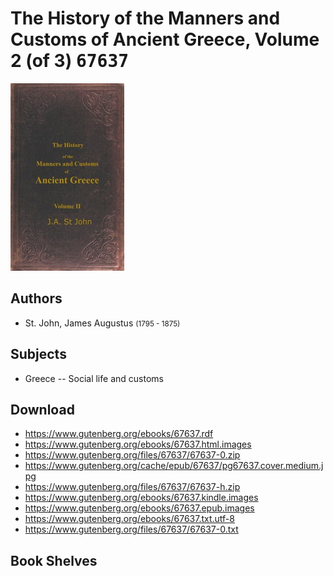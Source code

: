 # The History of the Manners and Customs of Ancient Greece, Volume 2 (of 3) <kbd>67637</kbd>

![](./cover.medium.jpg "")

## Authors


 - St. John, James Augustus <small>(1795 - 1875)</small>

## Subjects


 - Greece -- Social life and customs

## Download


 - https://www.gutenberg.org/ebooks/67637.rdf
 - https://www.gutenberg.org/ebooks/67637.html.images
 - https://www.gutenberg.org/files/67637/67637-0.zip
 - https://www.gutenberg.org/cache/epub/67637/pg67637.cover.medium.jpg
 - https://www.gutenberg.org/files/67637/67637-h.zip
 - https://www.gutenberg.org/ebooks/67637.kindle.images
 - https://www.gutenberg.org/ebooks/67637.epub.images
 - https://www.gutenberg.org/ebooks/67637.txt.utf-8
 - https://www.gutenberg.org/files/67637/67637-0.txt

## Book Shelves


